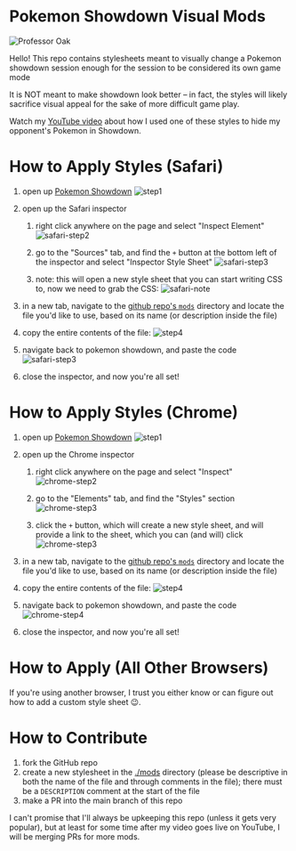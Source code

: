 # Pokemon Showdown Visual Mods

![Professor Oak](./_art/oak.png)

Hello! This repo contains stylesheets meant to visually change a Pokemon showdown session enough for the session to be considered its own game mode

It is NOT meant to make showdown look better – in fact, the styles will likely sacrifice visual appeal for the sake of more difficult game play.

Watch my [YouTube video](https://youtube.com/@redblackgaming) about how I used one of these styles to hide my opponent's Pokemon in Showdown.

# How to Apply Styles (Safari)
1. open up [Pokemon Showdown](https://play.pokemonshowdown.com)
![step1](./_art/step1.png)

1. open up the Safari inspector

    1. right click anywhere on the page and select "Inspect Element"
    ![safari-step2](./_art/safari-step1.png)

    1. go to the "Sources" tab, and find the `+` button at the bottom left of the inspector and select "Inspector Style Sheet"
    ![safari-step3](./_art/safari-step2.png)

    1. note: this will open a new style sheet that you can start writing CSS to, now we need to grab the CSS:
    ![safari-note](./_art/safari-note.png)


1. in a new tab, navigate to the [github repo's `mods`](./mods) directory and locate the file you'd like to use, based on its name (or description inside the file)

1. copy the entire contents of the file:
![step4](./_art/step4.png)

1. navigate back to pokemon showdown, and paste the code
![safari-step3](./_art/safari-step3.png)

1. close the inspector, and now you're all set!

# How to Apply Styles (Chrome)
1. open up [Pokemon Showdown](https://play.pokemonshowdown.com)
![step1](./_art/step1.png)

1. open up the Chrome inspector

    1. right click anywhere on the page and select "Inspect"
    ![chrome-step2](./_art/chrome-step1.png)

    1. go to the "Elements" tab, and find the "Styles" section
    ![chrome-step3](./_art/chrome-step2.png)

    1. click the `+` button, which will create a new style sheet, and will provide a link to the sheet, which you can (and will) click
    ![chrome-step3](./_art/chrome-step3.png)


1. in a new tab, navigate to the [github repo's `mods`](./mods) directory and locate the file you'd like to use, based on its name (or description inside the file)

1. copy the entire contents of the file:
![step4](./_art/step4.png)

1. navigate back to pokemon showdown, and paste the code
![chrome-step4](./_art/chrome-step4.png)

1. close the inspector, and now you're all set!


# How to Apply (All Other Browsers)
If you're using another browser, I trust you either know or can figure out how to add a custom style sheet 😉.

# How to Contribute
1. fork the GitHub repo
2. create a new stylesheet in the [./mods](./mods) directory (please be descriptive in both the name of the file and through comments in the file); there must be a `DESCRIPTION` comment at the start of the file
3. make a PR into the main branch of this repo

I can't promise that I'll always be upkeeping this repo (unless it gets very popular), but at least for some time after my video goes live on YouTube, I will be merging PRs for more mods.